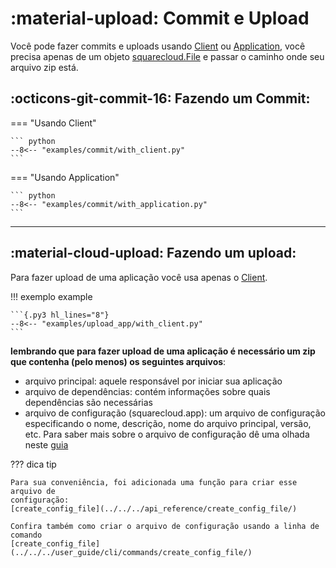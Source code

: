 [Client]: client.md

[Application]: application.md

[squarecloud.File]: ../../../api_reference/File/

# :material-upload: Commit e Upload

Você pode fazer commits e uploads usando [Client] ou [Application], você
precisa apenas de um objeto [squarecloud.File] e passar o caminho onde seu
arquivo zip está.

## :octicons-git-commit-16: Fazendo um Commit:

=== "Usando Client"

    ``` python
    --8<-- "examples/commit/with_client.py"
    ```

=== "Usando Application"

    ``` python
    --8<-- "examples/commit/with_application.py"
    ```

___

## :material-cloud-upload: Fazendo um upload:

Para fazer upload de uma aplicação você usa apenas o [Client].

!!! exemplo example

    ```{.py3 hl_lines="8"}
    --8<-- "examples/upload_app/with_client.py"
    ```

**lembrando que para fazer upload de uma aplicação é necessário um zip que
contenha (pelo menos) os seguintes arquivos**:

- arquivo principal: aquele responsável por iniciar sua aplicação
- arquivo de dependências: contém informações sobre quais dependências são
  necessárias
- arquivo de configuração (squarecloud.app): um arquivo de configuração
  especificando o nome,
  descrição, nome do arquivo principal, versão, etc. Para saber mais sobre o
  arquivo de configuração dê uma olhada neste
  [guia](https://docs.squarecloud.app/articles/how-to-create-your-squarecloud-configuration-file)

??? dica tip

    Para sua conveniência, foi adicionada uma função para criar esse arquivo de 
    configuração:
    [create_config_file](../../../api_reference/create_config_file/)

    Confira também como criar o arquivo de configuração usando a linha de 
    comando
    [create_config_file](../../../user_guide/cli/commands/create_config_file/)
